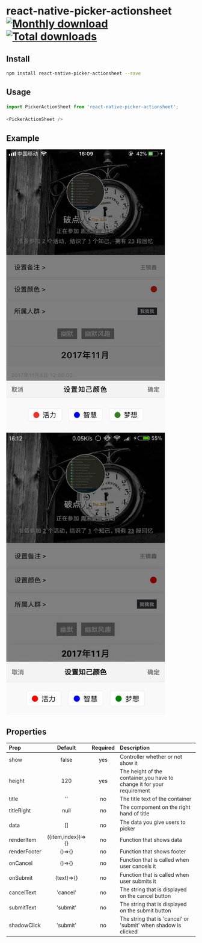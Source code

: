 # react-native-picker-actionsheet [![Monthly download](https://img.shields.io/npm/dm/react-native-picker-actionsheet.svg)](https://img.shields.io/npm/dm/react-native-picker-actionsheet.svg) [![Total downloads](https://img.shields.io/npm/dt/react-native-picker-actionsheet.svg)](https://img.shields.io/npm/dt/react-native-picker-actionsheet.svg)

## Install

```bash
npm install react-native-picker-actionsheet --save
```

## Usage

```javascript
import PickerActionSheet from 'react-native-picker-actionsheet';

<PickerActionSheet />
```

## Example

![ios](https://raw.githubusercontent.com/BooYeu/react-native-picker-actionsheet/master/images/ios.jpg)
![android](https://raw.githubusercontent.com/BooYeu/react-native-picker-actionsheet/master/images/android.jpg)

## Properties

| Prop  | Default  | Required | Description |
| :------------ |:---------------:| :---------------:| :-----|
| show | false | yes | Controller whether or not show it |
| height | 120 | yes | The height of the container,you have to change it for your requirement |
| title | '' | no | The title text of the container |
| titleRight | null | no | The compoment on the right hand of title |
| data | [] | no | The data you give users to picker |
| renderItem | ({item,index})=>{} | no | Function that shows data | 
| renderFooter | ()=>{} | no | Function that shows footer | 
| onCancel | ()=>{} | no | Function that is called when user cancels it |
| onSubmit | (text)=>{} | no | Function that is called when user submits it |
| cancelText | 'cancel' | no | The string that is displayed on the cancel button |
| submitText | 'submit' | no | The string that is displayed on the submit button |
| shadowClick | 'submit' | no | The string that is 'cancel' or 'submit' when shadow is clicked |
